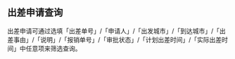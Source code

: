 ## 出差申请查询
出差申请可通过选填「出差单号」/「申请人」/「出发城市」/「到达城市」/「出差事由」/「说明」/「报销单号」/「审批状态」/「计划出差时间」/「实际出差时间」中任意项来筛选查询。 